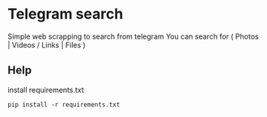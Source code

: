 # Telegram search
Simple web scrapping to search from telegram
You can search for ( Photos | Videos / Links | Files )

## Help

install requirements.txt
```
pip install -r requirements.txt
```
